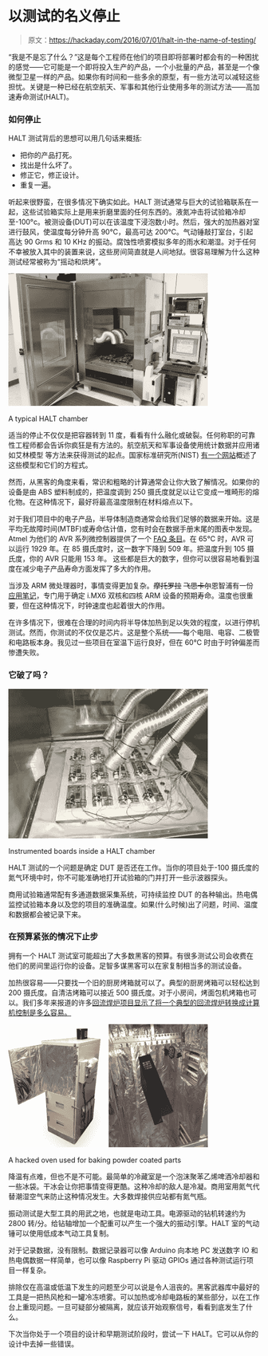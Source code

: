 # 以测试的名义停止

> 原文：<https://hackaday.com/2016/07/01/halt-in-the-name-of-testing/>

“我是不是忘了什么？”这是每个工程师在他们的项目即将部署时都会有的一种困扰的感觉——它可能是一个即将投入生产的产品，一个小批量的产品，甚至是一个像微型卫星一样的产品。如果你有时间和一些多余的原型，有一些方法可以减轻这些担忧。关键是一种已经在航空航天、军事和其他行业使用多年的测试方法——高加速寿命测试(HALT)。

### 如何停止

HALT 测试背后的思想可以用几句话来概括:

*   把你的产品打死。
*   找出是什么坏了。
*   修正它，修正设计。
*   重复一遍。

听起来很野蛮，在很多情况下确实如此。HALT 测试通常与巨大的试验箱联系在一起，这些试验箱实际上是用来折磨里面的任何东西的。液氮冲击将试验箱冷却至-100°c。被测设备(DUT)可以在该温度下浸泡数小时。然后，强大的加热器对室进行鼓风，使温度每分钟升高 90°C，最高可达 200°C。气动锤敲打室台，引起高达 90 Grms 和 10 KHz 的振动。腐蚀性喷雾模拟多年的雨水和潮湿。对于任何不幸被放入其中的装置来说，这些房间简直就是人间地狱。很容易理解为什么这种测试经常被称为“摇动和烘烤”。

![A typical HALT chamber](img/7114d1559f5e86788ecae5e2a03f4d31.png)

A typical HALT chamber

适当的停止不仅仅是把容器转到 11 度，看看有什么融化或破裂。任何称职的可靠性工程师都会告诉你疯狂是有方法的。航空航天和军事设备使用统计数据并应用诸如艾林模型
等方法来获得测试的起点。国家标准研究所(NIST) [有一个网站](http://www.itl.nist.gov/div898/handbook/apr/section1/apr153.htm)概述了这些模型和它们的方程式。

然而，从黑客的角度来看，常识和粗略的计算通常会让你大致了解情况。如果你的设备是由 ABS 塑料制成的，把温度调到 250 摄氏度就足以让它变成一堆畸形的熔化物。在这种情况下，最好将最高温度限制在材料熔点以下。

对于我们项目中的电子产品，半导体制造商通常会给我们足够的数据来开始。这是平均无故障时间(MTBF)或寿命估计值，您有时会在数据手册末尾的图表中发现。Atmel 为他们的 AVR 系列微控制器提供了一个 [FAQ 条目](http://atmel.force.com/support/articles/en_US/FAQ/Mean-Time-Between-Failure-MTBF-data)。在 65°C 时，AVR 可以运行 1929 年。在 85 摄氏度时，这一数字下降到 509 年。把温度升到 105 摄氏度，你的 AVR 只能用 153 年。
这些都是巨大的数字，但你可以很容易地看到温度在减少电子产品寿命方面发挥了多大的作用。

当涉及 ARM 微处理器时，事情变得更加复杂。~~摩托罗拉~~ ~~飞思卡尔~~恩智浦有一份[应用笔记](http://www.nxp.com/files/32bit/doc/app_note/AN4724.pdf)，专门用于确定 i.MX6 双核和四核 ARM 设备的预期寿命。温度也很重要，但在这种情况下，时钟速度也起着很大的作用。

在许多情况下，很难在合理的时间内将半导体加热到足以失效的程度，以进行停机测试。然而，你测试的不仅仅是芯片。这是整个系统——每个电阻、电容、二极管和电路板本身。我见过一些项目在室温下运行良好，但在 60°C 时由于时钟偏差而惨遭失败。

### 它破了吗？

![Instrumented boards inside a HALT chamber](img/6f29d5367a8903c7b76729e4f9cf9980.png)

Instrumented boards inside a HALT chamber

HALT 测试的一个问题是确定 DUT 是否还在工作。当你的项目处于-100 摄氏度的氮气环境中时，你不可能准确地打开试验箱的门并打开一些示波器探头。

商用试验箱通常配有多通道数据采集系统，可持续监控 DUT 的各种输出。热电偶监控试验箱本身以及您的项目的准确温度。如果(什么时候)出了问题，时间、温度和数据都会被记录下来。

### 在预算紧张的情况下止步

拥有一个 HALT 测试室可能超出了大多数黑客的预算。有很多测试公司会收费在他们的房间里运行你的设备。足智多谋黑客可以在家复制相当多的测试设备。

加热很容易——只要找一个旧的厨房烤箱就可以了。典型的厨房烤箱可以轻松达到 200 摄氏度。自清洁烤箱可以接近 500 摄氏度。对于小房间，烤面包机烤箱也可以。我们多年来报道的许多[回流焊炉项目显示了将一个典型的回流焊炉转换成计算机控制是多么容易。](http://hackaday.com/2015/11/28/the-internet-of-reflow-ovens/)

![diy-powder-oven](img/26619ea63afca4c9e25c6b3fe16e067a.png)

A hacked oven used for baking powder coated parts

降温有点难，但也不是不可能。最简单的冷藏室是一个泡沫聚苯乙烯啤酒冷却器和一些冰袋。干冰会让你把事情变得更酷。这种冷却的敌人是冷凝。商用室用氮气代替潮湿空气来防止这种情况发生。大多数焊接供应站都有氮气瓶。

振动测试是大型工具的用武之地，也就是电动工具。电源驱动的钻机转速约为 2800 转/分。给钻轴增加一个配重可以产生一个强大的振动引擎。HALT 室的气动锤可以使用低成本气动工具复制。

对于记录数据，没有限制。数据记录器可以像 Arduino 向本地 PC 发送数字 IO 和热电偶数据一样简单，也可以像 Raspberry Pi 驱动 GPIOs 通过各种测试运行项目一样复杂。

排除仅在高温或低温下发生的问题至少可以说是令人沮丧的。黑客武器库中最好的工具是一把热风枪和一罐冷冻喷雾。可以加热或冷却电路板的某些部分，以在工作台上重现问题。一旦可疑部分被隔离，就应该开始观察信号，看看到底发生了什么。

下次当你处于一个项目的设计和早期测试阶段时，尝试一下 HALT。它可以从你的设计中去掉一些错误。